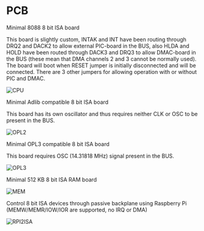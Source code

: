 # PCB

Minimal 8088 8 bit ISA board

This board is slightly custom, INTAK and INT have been routing through DRQ2 and DACK2 to allow external PIC-board in the BUS, also HLDA and HOLD have been routed through DACK3 and DRQ3 to allow DMAC-board in the BUS (these mean that DMA channels 2 and 3 cannot be normally used). The board will boot when RESET jumper is initially disconnected and will be connected. There are 3 other jumpers for allowing operation with or without PIC and DMAC.

![CPU](https://user-images.githubusercontent.com/42321684/147238715-266f36b0-4ccb-42ff-8c7d-9b58b71c59e4.jpg)

Minimal Adlib compatible 8 bit ISA board

This board has its own oscillator and thus requires neither CLK or OSC to be present in the BUS.

![OPL2](https://user-images.githubusercontent.com/42321684/144759407-07a209d9-1a01-4b39-9935-4ddf7eb3c535.jpg)

Minimal OPL3 compatible 8 bit ISA board

This board requires OSC (14.31818 MHz) signal present in the BUS.

![OPL3](https://user-images.githubusercontent.com/42321684/144759451-014f6e3d-c084-4cb4-a21d-e15c3541e254.jpg)

Minimal 512 KB 8 bit ISA RAM board

![MEM](https://user-images.githubusercontent.com/42321684/144759871-59b407a0-5ece-4554-90c9-b33ca91566dd.jpg)

Control 8 bit ISA devices through passive backplane using Raspberry Pi (MEMW/MEMR/IOW/IOR are supported, no IRQ or DMA)

![RPI2ISA](https://user-images.githubusercontent.com/42321684/144759950-11325024-2807-4f16-9a60-fc590ecc4111.jpg)

